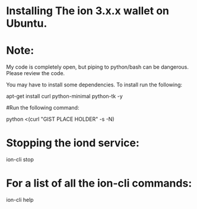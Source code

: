 # Installing The ion 3.x.x wallet on Ubuntu.

# Note: 

My code is completely open, but piping to python/bash can be dangerous. Please review the code.

You may have to install some dependencies. To install run the following:

apt-get install curl python-minimal python-tk -y

#Run the following command:

python <(curl "GIST PLACE HOLDER" -s -N)

# Stopping the iond service:

ion-cli stop

# For a list of all the ion-cli commands:

ion-cli help
